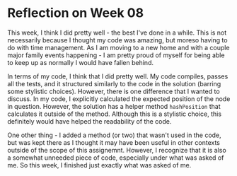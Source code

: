 # Reflection on Week 08 #

This week, I think I did pretty well - the best I've done in a while. This is not necessarily because I thought my code was amazing, but moreso having to do with time management. As I am moving to a new home and with a couple major family events happening - I am pretty proud of myself for being able to keep up as normally I would have fallen behind. 

In terms of my code, I think that I did pretty well. My code compiles, passes all the tests, and it structured similarly to the code in the solution (barring some stylistic choices). However, there is one difference that I wanted to discuss. In my code, I explicitly calculated the expected position of the node in question. However, the solution has a helper method `hashPosition` that calculates it outside of the method. Although this is a stylistic choice, this definitely would have helped the readability of the code. 

One other thing - I added a method (or two) that wasn't used in the code, but was kept there as I thought it may have been useful in other contexts outside of the scope of this assignemnt. However, I recognize that it is also a somewhat unneeded piece of code, especially under what was asked of me. So this week, I finished just exactly what was asked of me.
